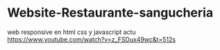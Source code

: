 # Website-Restaurante-sangucheria
web responsive en html css y javascript
actu
https://www.youtube.com/watch?v=z_FSDux49wc&t=512s
